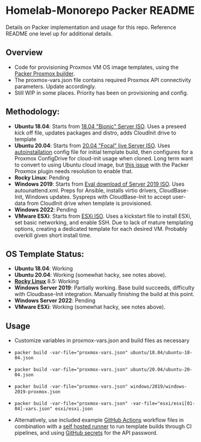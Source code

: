 # Homelab-Monorepo Packer README

Details on Packer implementation and usage for this repo. Reference README one level up for additional details.

## Overview

- Code for provisioning Proxmox VM OS image templates, using the [Packer Proxmox builder](https://www.packer.io/docs/builders/proxmox). 
- The proxmox-vars.json file contains required Proxmox API connectivity parameters. Update accordingly.
- Still WIP in some places. Priority has been on provisioning and config.

## Methodology:

  - **Ubuntu 18.04**: Starts from [18.04 "Bionic" Server ISO](http://cdimage.ubuntu.com/releases/18.04/release/). Uses a preseed kick off file, updates packages and distro, adds CloudInit drive to template
  - **Ubuntu 20.04**: Starts from [20.04 "Focal" live Server ISO](https://releases.ubuntu.com/focal/). Uses [autoinstallation](https://ubuntu.com/server/docs/install/autoinstall) config file for initial template build, then configures for a Proxmox ConfigDrive for cloud-init usage when cloned. Long term want to convert to using Ubuntu cloud image, but [this issue](https://github.com/hashicorp/packer-plugin-proxmox/issues/29) with the Packer Proxmox plugin needs resolution to enable that. 
  - **Rocky Linux**: Pending
  - **Windows 2019**: Starts from [Eval download of Server 2019 ISO](https://www.microsoft.com/en-US/evalcenter/evaluate-windows-server-2019?filetype=ISO). Uses autounattend.xml. Preps for Ansible, installs virtio drivers, CloudBase-Init, Windows updates. Syspreps with CloudBase-Init to accept user-data from CloudInit drive when template is provisioned. 
  - **Windows 2022**: Pending
  - **VMware ESXi**: Starts from [ESXi ISO](https://www.vmware.com/go/download-vspherehypervisor). Uses a kickstart file to install ESXi, set basic networking, and enable SSH. Due to lack of mature templating options, creating a dedicated template for each desired VM. Probably overkill given short install time.

## OS Template Status:

  - **Ubuntu 18.04**: Working
  - **Ubuntu 20.04**: Working (somewhat hacky, see notes above). 
  - **[Rocky Linux](https://rockylinux.org/)** 8.5: Working
  - **Windows Server 2019**: Partially working. Base build succeeds, difficulty with Cloudbase-Init integration. Manually finishing the build at this point. 
  - **Windows Server 2022**: Pending
  - **VMware ESXi**: Working (somewhat hacky, see notes above). 


 ## Usage

- Customize variables in proxmox-vars.json and build files as necessary
- `packer build -var-file="proxmox-vars.json" ubuntu/18.04/ubuntu-18-04.json`
- `packer build -var-file="proxmox-vars.json" ubuntu/20.04/ubuntu-20-04.json`
- `packer build -var-file="proxmox-vars.json" windows/2019/windows-2019-proxmox.json`
- `packer build -var-file="proxmox-vars.json" -var-file="esxi/esxi[01-04]-vars.json" esxi/esxi.json`

- Alternatively, use included example [GitHub Actions](docs.github.com/en/actions) workflow files in combination with a [self hosted runner](https://docs.github.com/en/actions/hosting-your-own-runners/about-self-hosted-runners) to run template builds through CI pipelines, and using [GitHub secrets](docs.github.com/en/actions/reference/encrypted-secrets) for the API password. 